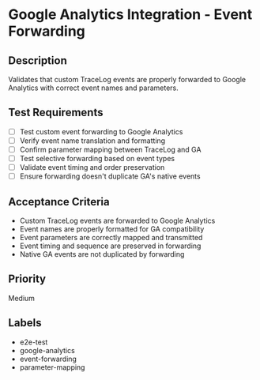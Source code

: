 # Google Analytics Integration - Event Forwarding

## Description
Validates that custom TraceLog events are properly forwarded to Google Analytics with correct event names and parameters.

## Test Requirements
- [ ] Test custom event forwarding to Google Analytics
- [ ] Verify event name translation and formatting
- [ ] Confirm parameter mapping between TraceLog and GA
- [ ] Test selective forwarding based on event types
- [ ] Validate event timing and order preservation
- [ ] Ensure forwarding doesn't duplicate GA's native events

## Acceptance Criteria
- Custom TraceLog events are forwarded to Google Analytics
- Event names are properly formatted for GA compatibility
- Event parameters are correctly mapped and transmitted
- Event timing and sequence are preserved in forwarding
- Native GA events are not duplicated by forwarding

## Priority
Medium

## Labels
- e2e-test
- google-analytics
- event-forwarding
- parameter-mapping
